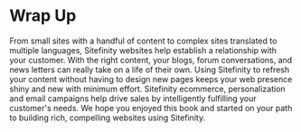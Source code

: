 Wrap Up
=======

From small sites with a handful of content to complex sites translated
to multiple languages, Sitefinity websites help establish a
relationship with your customer. With the right content, your blogs,
forum conversations, and news letters can really take on a life of
their own. Using Sitefinity to refresh your content without having to
design new pages keeps your web presence shiny and new with minimum
effort. Sitefinity ecommerce, personalization and email campaigns help
drive sales by intelligently fulfilling your customer's needs. We hope
you enjoyed this book and started on your path to building rich,
compelling websites using Sitefinity.